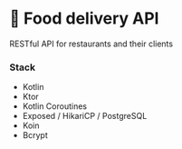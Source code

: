 # 🍔 Food delivery API

RESTful API for restaurants and their clients

### Stack
- Kotlin
- Ktor
- Kotlin Coroutines
- Exposed / HikariCP / PostgreSQL
- Koin
- Bcrypt
